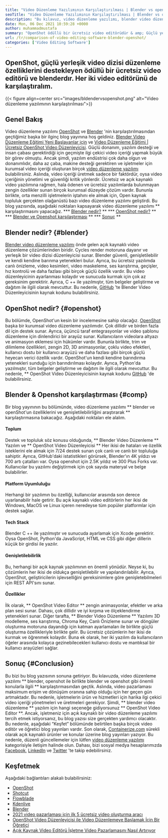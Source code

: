 ```yaml
---
title: "Video Düzenleme Yazılımının Karşılaştırılması | Blender vs openshot" 
seoTitle: "Video Düzenleme Yazılımının Karşılaştırılması | Blender vs openshot" 
description: "Bu kılavuz, video düzenleme yazılımı, blender video düzenleme platformu ve OpenShot Video Düzenleyicinin karşılaştırılmasını gerektirir. Her iki üst düzey editör de açık kaynaklıdır." 
date: Mon, 06 Dec 2021 10:59:28 +0000
author: muhammadmustafa
summary: "OpenShot ödüllü bir ücretsiz video editörüdür & amp; Güçlü yerleşik video dizisi düzenleme özelliklerini destekleyen blender. Her iki video editörünü de karşılaştıralım." 
url: /tr/comparison-of-video-editing-software-blender-openshot/
categories: ['Video Editing Software']
---
```


## OpenShot, güçlü yerleşik video dizisi düzenleme özelliklerini destekleyen ödüllü bir ücretsiz video editörü ve blenderdır. Her iki video editörünü de karşılaştıralım.

{{< figure align=center src="images/bldendervsopenshot.png" alt="Video düzenleme yazılımının karşılaştırılması">}}


## Genel Bakış
Video düzenleme yazılımı [OpenShot][1] ve [Blender][2] 'nin karşılaştırılmasından geçtiğimiz başka bir ilginç blog yayınına hoş geldiniz. [Blender Video Düzenleme Eğitimi Yeni Başlayanlar için][3] ve [Video Düzenleme Eğitimi | Ücretsiz OpenShot Video Düzenleyicisi][4]. Güçlü donanım, yazılım desteği ve insan çabası gerektirdiği için geçmişte ilgi çekici video içeriği yapmak büyük bir görev olmuştu. Ancak şimdi, yazılım endüstrisi çok daha olgun ve donanımlıdır, daha az çaba, makine desteği gerektiren ve işletmeler için kurumsal video içeriği oluşturan birçok [video düzenleme yazılımı][5] bulabilirsiniz.
Aslında, video içeriği üretmek sadece bir faktördür, oysa video içeriğinin yönetimi ve güvenliği kritik yönlerdir. Ücretsiz ve açık kaynaklı video yazılımına rağmen, hala ödenen ve ücretsiz yazılımlarda bulunmayan zengin özellikler sunan birçok kurumsal düzeyde çözüm vardır. Bununla birlikte, orta menzilli işletmelerin iştahını ele almak için, Open kaynak topluluk gerçekten olağanüstü bazı video düzenleme yazılımı geliştirdi. Bu blog yazısında, aşağıdaki noktaları kapsayarak video düzenleme yazılımı ** karşılaştırmasını yapacağız.
  *** [Blender nedir?][6] **
  *** [OpenShot nedir?][7] **
  *** [Blender ve Openshot karşılaştırması][8] **
  *** [Sonuç][9] **

## Blender nedir? {#blender}
[Blender video düzenleme yazılımı][10] önde gelen açık kaynaklı video düzenleme çözümlerinden biridir. Cycles render motoruna dayanır ve yerleşik bir video dizisi düzenleyicisi sunar. Blender güvenli, genişletilebilir ve kendi kendine barınma yetenekleri bulur. Ayrıca, bu ücretsiz yazılımda canlı önizleme, video kesimleri, video maskeleme, ses karıştırma, geçişler, hız kontrolü ve daha fazlası gibi birçok güçlü özellik vardır. Bu video düzenleyicinin ayarlanması kolaydır ve sunucuda kurmak için çok az gereksinim gerektirir. Ayrıca, C ++ ile yazılmıştır, tüm belgeler geliştirme ve dağıtım ile ilgili olarak mevcuttur. Bu nedenle, [GitHub][11] 'te Blender Video Düzenleyicisinin kaynak kodunu bulabilirsiniz.

## OpenShot nedir? {#openshot}
Bu bölümde, OpenShot'un kesin bir incelemesine sahip olacağız. [OpenShot][1] başka bir kurumsal video düzenleme yazılımıdır. Çok dillidir ve birden fazla dil için destek sunar. Ayrıca, üçüncü taraf entegrasyonlar ve video şablonu düzenleme için dinlendirici bir arayüz sunar. Kullanıcıların videolara altyazı ve animasyon eklemesi için hükümler vardır. Bununla birlikte, trim ve dilimleme özellikleri, zengin 2D, 3D animasyonlar, çoklu video efektleri, kullanıcı dostu bir kullanıcı arayüzü ve daha fazlası gibi birçok güçlü heyecan verici özellik vardır. OpenShot'un kendi kendine barındırma yetenekleri sunduğu için barındırılması kolaydır. Ayrıca, Python'da yazılmıştır, tüm belgeler geliştirme ve dağıtım ile ilgili olarak mevcuttur. Bu nedenle, ** OpenShot Video Düzenleyicisinin kaynak kodunu [GitHub][12] 'de bulabilirsiniz.

## Blender & Openshot karşılaştırması {#comp}
Bir blog yayınının bu bölümünde, video düzenleme yazılımı ** blender ve openShot'un özelliklerini ve genişletilebilirliğini araştırarak ** karşılaştırmasına bakacağız. Aşağıdaki noktaları ele alalım.

#### Toplum
Destek ve topluluk söz konusu olduğunda, ** Blender Video Düzenleme ** Yazılım ve ** OpenShot Video Düzenleyicisi ** Her ikisi de hataları ve özellik isteklerini ele almak için 7/24 destek sunan çok canlı ve canlı bir topluluğa sahiptir. Ayrıca, GitHub'daki istatistikleri görürsek, Blender'ın 4K yıldızı ve 700 artı çatalları var. Oysa openshot için 2.5K yıldız ve 300 Plus Forks var. Kullanıcılar bu yazılımı değiştirmek için çok sayıda materyal ve belge bulabilirler.

#### Platform Uyumluluğu
Herhangi bir yazılımın bu özelliği, kullanıcılar arasında son derece uyarlanabilir hale getirir. Bu açık kaynaklı video editörlerin her ikisi de Windows, MacOS ve Linux içeren neredeyse tüm popüler platformlar için destek sağlar.

#### Tech Stack
Blender C ++ ile yazılmıştır ve sunucuda ayarlamak için Xcode gerektirir. Oysa OpenShot, Python'da JavaScript, HTML ve CSS gibi diğer dillerin küçük bir girdisi ile yazılır.

#### Genişletilebilirlik
Bu, herhangi bir açık kaynak yazılımının en önemli yönüdür. Neyse ki, bu çözümlerin her ikisi de oldukça genişletilebilir ve yapılandırılabilir. Ayrıca, OpenShot, geliştiricilerin işlevselliğini gereksinimlere göre genişletebilmeleri için REST API'sını sunar.

#### **Özellikler**
İlk olarak, ** OpenShot Video Editor ** zengin animasyonlar, efektler ve arka plan sesi sunar. Dahası, çok dillidir ve iyi kırpma ve ölçeklendirme yetenekleri sunar. Diğer tarafta, ** Blender Video Düzenleme ** Yazılımı 3D modelleme, ses karıştırma, Chroma Key, Canlı Önizleme sunar ve döngüler oluşturma motoruna dayandığı için katman ayarlamaları ile birlikte güçlü oluşturma özellikleriyle birlikte gelir. Bu ücretsiz çözümlerin her ikisi de kurmak ve öğrenmek kolaydır. Buna ek olarak, her iki yazılım da kullanıcıların öğeler arasında kolayca gezinebilecekleri kullanıcı dostu ve mantıksal bir kullanıcı arayüzleri sağlar.

## Sonuç {#Conclusion}
Bu bizi bu blog yazısının sonuna getiriyor. Bu kılavuzda, video düzenleme yazılımı ** blender, openshot ile birlikte blender ve openshot gibi önemli konularla ilgili ** karşılaştırmasından geçtik. Aslında, video pazarlaması maksimum erişim ve dönüşüm oranına sahip olduğu için her geçen gün artmaktadır. Bu nedenle, işletmelerin ürün ve hizmetleri için harika ilgi çekici video içeriği yönetmeleri ve üretmeleri gerekiyor. Şimdi, ** blender video düzenleme ** yazılım için hangi seçeneğe gidiyorsunuz ** OpenShot Video Editor **. Ancak, işletmeniz için açık kaynaklı bir video düzenleme yazılımı tercih etmek istiyorsanız, bu blog yazısı size gerçekten yardımcı olacaktır. Bu nedenle, aşağıdaki “Keşfet” bölümünde belirtilen başka birçok video editör ve öğretici blog yayınları vardır.
Son olarak, [Containerize.com][13] sürekli olarak açık kaynaklı ürünler ve konular üzerine blog yayınları yazıyor. Bu nedenle, düzenli güncellemeler için lütfen [video düzenleme yazılımı][14] kategorisiyle iletişim halinde olun. Dahası, bizi sosyal medya hesaplarımızda [Facebook][15], [LinkedIn][16] ve [Twitter][17] 'te takip edebilirsiniz.

## Keşfetmek
Aşağıdaki bağlantıları alakalı bulabilirsiniz:
  * [OpenShot][1]
  * [Shotcut][18]
  * [Flowblade][19]
  * [Kdenlive][20]
  * [Blender][2]
  * [2021 video pazarlaması için ilk 5 ücretsiz video oluşturma aracı][21]
  * [OpenShot Video Düzenleyicisi ile Video Düzenlemeye Başlamak İçin Bir Öğretici][22]
  * [Açık Kaynak Video Editörü İşletme Video Pazarlamasını Nasıl Artırıyor][23]

  
[1]: https://products.containerize.com/video-editing-software/openshot
[2]: https://products.containerize.com/video-editing-software/blender
[3]: https://blog.containerize.com/video-editing-software/blender-video-editing-tutorial-for-beginners/
[4]: https://blog.containerize.com/video-editing-software/openshot-video-editor-tutorial-for-beginners-open-source/
[5]: https://products.containerize.com/video-editing-software/
[6]: #blender
[7]: #openshot
[8]: #comp
[9]: #Conclusion
[10]: https://products.containerize.com/video-editing-software/blender/
[11]: https://github.com/blender/blender
[12]: https://github.com/OpenShot/openshot-qt
[13]: https://www.containerize.com/
[14]: https://products.containerize.com/video-editing-software
[15]: https://web.facebook.com/containerize
[16]: https://www.linkedin.com/company/containerize/
[17]: https://twitter.com/containerize_co
[18]: https://products.containerize.com/video-editing-software/shotcut
[19]: https://products.containerize.com/video-editing-software/flowblade
[20]: https://products.containerize.com/video-editing-software/kdenlive
[21]: https://blog.containerize.com/video-editing-software/top-5-open-source-video-editor-software-for-video-marketing/
[22]: https://blog.containerize.com/video-editing-software/openshot-video-editor-tutorial-for-beginners-open-source/
[23]: https://blog.containerize.com/video-editing-software/how-video-editing-software-improves-business-video-marketing/
